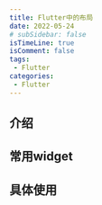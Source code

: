 ```yaml
---
title: Flutter中的布局
date: 2022-05-24
# subSidebar: false
isTimeLine: true
isComment: false
tags:
 - Flutter
categories:
 - Flutter
---
```


## 介绍


## 常用widget



## 具体使用